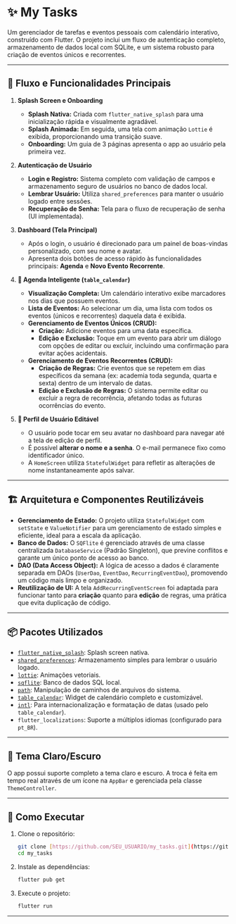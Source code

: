 # ✨ My Tasks

Um gerenciador de tarefas e eventos pessoais com calendário interativo, construído com Flutter. O projeto inclui um fluxo de autenticação completo, armazenamento de dados local com SQLite, e um sistema robusto para criação de eventos únicos e recorrentes.

---

## 🚀 Fluxo e Funcionalidades Principais

1.  **Splash Screen e Onboarding**
    * **Splash Nativa:** Criada com `flutter_native_splash` para uma inicialização rápida e visualmente agradável.
    * **Splash Animada:** Em seguida, uma tela com animação `Lottie` é exibida, proporcionando uma transição suave.
    * **Onboarding:** Um guia de 3 páginas apresenta o app ao usuário pela primeira vez.

2.  **Autenticação de Usuário**
    * **Login e Registro:** Sistema completo com validação de campos e armazenamento seguro de usuários no banco de dados local.
    * **Lembrar Usuário:** Utiliza `shared_preferences` para manter o usuário logado entre sessões.
    * **Recuperação de Senha:** Tela para o fluxo de recuperação de senha (UI implementada).

3.  **Dashboard (Tela Principal)**
    * Após o login, o usuário é direcionado para um painel de boas-vindas personalizado, com seu nome e avatar.
    * Apresenta dois botões de acesso rápido às funcionalidades principais: **Agenda** e **Novo Evento Recorrente**.

4.  **📅 Agenda Inteligente (`table_calendar`)**
    * **Visualização Completa:** Um calendário interativo exibe marcadores nos dias que possuem eventos.
    * **Lista de Eventos:** Ao selecionar um dia, uma lista com todos os eventos (únicos e recorrentes) daquela data é exibida.
    * **Gerenciamento de Eventos Únicos (CRUD):**
        * **Criação:** Adicione eventos para uma data específica.
        * **Edição e Exclusão:** Toque em um evento para abrir um diálogo com opções de editar ou excluir, incluindo uma confirmação para evitar ações acidentais.
    * **Gerenciamento de Eventos Recorrentes (CRUD):**
        * **Criação de Regras:** Crie eventos que se repetem em dias específicos da semana (ex: academia toda segunda, quarta e sexta) dentro de um intervalo de datas.
        * **Edição e Exclusão de Regras:** O sistema permite editar ou excluir a regra de recorrência, afetando todas as futuras ocorrências do evento.

5.  **👥 Perfil de Usuário Editável**
    * O usuário pode tocar em seu avatar no dashboard para navegar até a tela de edição de perfil.
    * É possível **alterar o nome e a senha**. O e-mail permanece fixo como identificador único.
    * A `HomeScreen` utiliza `StatefulWidget` para refletir as alterações de nome instantaneamente após salvar.

---

## 🏗️ Arquitetura e Componentes Reutilizáveis

* **Gerenciamento de Estado:** O projeto utiliza `StatefulWidget` com `setState` e `ValueNotifier` para um gerenciamento de estado simples e eficiente, ideal para a escala da aplicação.
* **Banco de Dados:** O `SQFlite` é gerenciado através de uma classe centralizada `DatabaseService` (Padrão Singleton), que previne conflitos e garante um único ponto de acesso ao banco.
* **DAO (Data Access Object):** A lógica de acesso a dados é claramente separada em DAOs (`UserDao`, `EventDao`, `RecurringEventDao`), promovendo um código mais limpo e organizado.
* **Reutilização de UI:** A tela `AddRecurringEventScreen` foi adaptada para funcionar tanto para **criação** quanto para **edição** de regras, uma prática que evita duplicação de código.

---

## 📦 Pacotes Utilizados

* [`flutter_native_splash`](https://pub.dev/packages/flutter_native_splash): Splash screen nativa.
* [`shared_preferences`](https://pub.dev/packages/shared_preferences): Armazenamento simples para lembrar o usuário logado.
* [`lottie`](https://pub.dev/packages/lottie): Animações vetoriais.
* [`sqflite`](https://pub.dev/packages/sqflite): Banco de dados SQL local.
* [`path`](https://pub.dev/packages/path): Manipulação de caminhos de arquivos do sistema.
* [`table_calendar`](https://pub.dev/packages/table_calendar): Widget de calendário completo e customizável.
* [`intl`](https://pub.dev/packages/intl): Para internacionalização e formatação de datas (usado pelo `table_calendar`).
* `flutter_localizations`: Suporte a múltiplos idiomas (configurado para `pt_BR`).

---

## 🎨 Tema Claro/Escuro

O app possui suporte completo a tema claro e escuro. A troca é feita em tempo real através de um ícone na `AppBar` e gerenciada pela classe `ThemeController`.

---

## 🚀 Como Executar

1.  Clone o repositório:
    ```bash
    git clone [https://github.com/SEU_USUARIO/my_tasks.git](https://github.com/SEU_USUARIO/my_tasks.git)
    cd my_tasks
    ```

2.  Instale as dependências:
    ```bash
    flutter pub get
    ```

3.  Execute o projeto:
    ```bash
    flutter run
    ```

---
